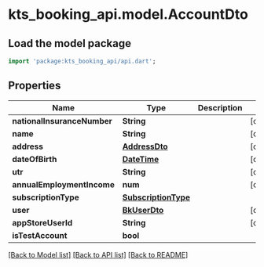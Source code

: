 # kts_booking_api.model.AccountDto

## Load the model package
```dart
import 'package:kts_booking_api/api.dart';
```

## Properties
Name | Type | Description | Notes
------------ | ------------- | ------------- | -------------
**nationalInsuranceNumber** | **String** |  | [optional] 
**name** | **String** |  | [optional] 
**address** | [**AddressDto**](AddressDto.md) |  | [optional] 
**dateOfBirth** | [**DateTime**](DateTime.md) |  | [optional] 
**utr** | **String** |  | [optional] 
**annualEmploymentIncome** | **num** |  | [optional] 
**subscriptionType** | [**SubscriptionType**](SubscriptionType.md) |  | 
**user** | [**BkUserDto**](BkUserDto.md) |  | [optional] 
**appStoreUserId** | **String** |  | [optional] 
**isTestAccount** | **bool** |  | 

[[Back to Model list]](../README.md#documentation-for-models) [[Back to API list]](../README.md#documentation-for-api-endpoints) [[Back to README]](../README.md)


